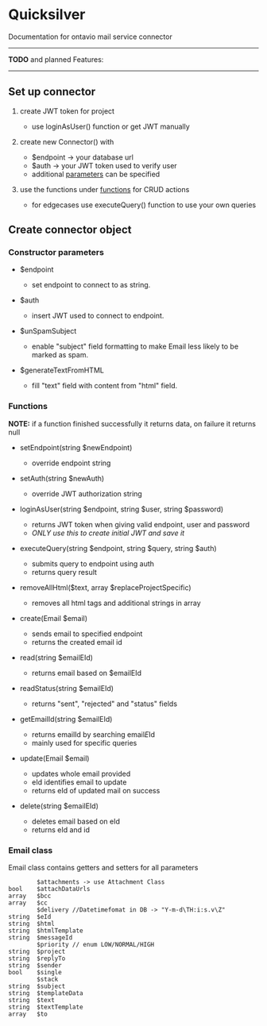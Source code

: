 # Quicksilver
Documentation for ontavio mail service connector

----------------
**TODO** and planned Features:

----------------
## Set up connector
1. create JWT token for project
   - use loginAsUser() function or get JWT manually


2. create new Connector() with
   - $endpoint -> your database url
   - $auth -> your JWT token used to verify user
   - additional [parameters](#constructor-parameters) can be specified


3. use the functions under [functions](#functions) for CRUD actions
    - for edgecases use executeQuery() function to use your own queries

## Create connector object

### Constructor parameters

- $endpoint
  - set endpoint to connect to as string.


- $auth
  - insert JWT used to connect to endpoint.


- $unSpamSubject
  - enable "subject" field formatting to make Email less likely to be marked as spam.


- $generateTextFromHTML
  - fill "text" field with content from "html" field.

### Functions

**NOTE:** if a function finished successfully it returns data, on failure it returns null

- setEndpoint(string $newEndpoint)
  - override endpoint string


- setAuth(string $newAuth)
  - override JWT authorization string


- loginAsUser(string $endpoint, string $user, string $password)
  - returns JWT token when giving valid endpoint, user and password 
  - *ONLY use this to create initial JWT and save it*


- executeQuery(string $endpoint, string $query, string $auth)
  - submits query to endpoint using auth
  - returns query result


- removeAllHtml($text, array $replaceProjectSpecific)
  - removes all html tags and additional strings in array


- create(Email $email)
  - sends email to specified endpoint
  - returns the created email id

- read(string $emailEId)
  - returns email based on $emailEId


- readStatus(string $emailEId)
  - returns "sent", "rejected" and "status" fields


- getEmailId(string $emailEId)
  - returns emailId by searching email*E*Id
  - mainly used for specific queries


- update(Email $email)
  - updates whole email provided
  - eId identifies email to update
  - returns eId of updated mail on success


- delete(string $emailEId)
  - deletes email based on eId
  - returns eId and id


### Email class
Email class contains getters and setters for all parameters
```
        $attachments -> use Attachment Class
bool    $attachDataUrls
array   $bcc
array   $cc
        $delivery //Datetimefomat in DB -> "Y-m-d\TH:i:s.v\Z"
string  $eId
string  $html
string  $htmlTemplate
string  $messageId
        $priority // enum LOW/NORMAL/HIGH
string  $project
string  $replyTo
string  $sender
bool    $single
        $stack 
string  $subject
string  $templateData
string  $text
string  $textTemplate
array   $to
``` 
